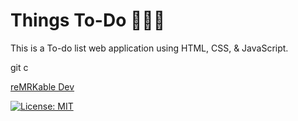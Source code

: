 # Things To-Do 🚀🚀🚀


This is a To-do list web application using HTML, CSS, & JavaScript.

git c


 [reMRKable Dev](https://remrkabledev.com/)

[![License: MIT](https://img.shields.io/badge/License-MIT-yellow.svg)](https://opensource.org/licenses/MIT)
